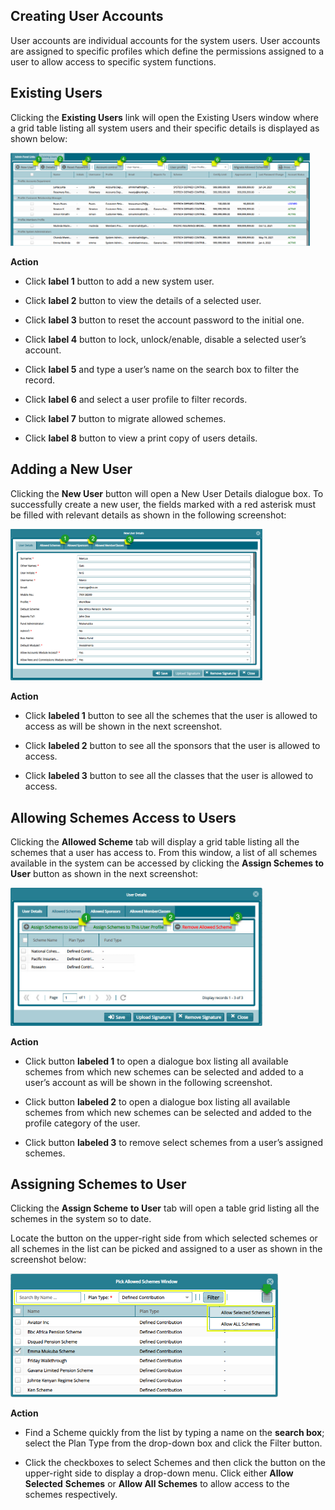 ## Creating User Accounts

User accounts are individual accounts for the system users. User accounts are assigned to specific profiles which define the permissions assigned to a user to allow access to specific system functions.

## Existing Users

Clicking the **Existing Users** link will open the Existing Users window where a grid table listing all system users and their specific details is displayed as shown below:

<img  alt="system users image" width="95%" height="auto"  class="center"  src="../media/adfd21.png">  


**Action**

-   Click **label 1** button to add a new system user.

-   Click **label 2** button to view the details of a selected user.

-   Click **label 3** button to reset the account password to the initial one.

-   Click **label 4** button to lock, unlock/enable, disable a selected user’s account.

-   Click **label 5** and type a user’s name on the search box to filter the record.

-   Click **label 6** and select a user profile to filter records.

-   Click **label 7** button to migrate allowed schemes.

-   Click **label 8** button to view a print copy of users details.

## Adding a New User

Clicking the **New User** button will open a New User Details dialogue box. To successfully create a new user, the fields marked with a red asterisk must be filled with relevant details as shown in the following screenshot:

<img  alt="new user image" width="80%" height="auto"  class="center"  src="../media/adfd14.png">  


**Action**

-   Click **labeled 1** button to see all the schemes that the user is allowed to access as will be shown in the next screenshot.

-   Click **labeled 2** button to see all the sponsors that the user is allowed to access.

-   Click **labeled 3** button to see all the classes that the user is allowed to access.


## Allowing Schemes Access to Users

Clicking the **Allowed Scheme** tab will display a grid table listing all the schemes that a user has access to. From this window, a list of all schemes available in the system can be accessed by clicking the **Assign Schemes to User** button as shown in the next screenshot:

<img  alt="schemes to user image" width="80%" height="auto"  class="center"  src="../media/adfd8.png">  

**Action**

-   Click button **labeled 1** to open a dialogue box listing all available schemes from which new schemes can be selected and added to a user’s account as will be shown in the following screenshot.

-   Click button **labeled 2** to open a dialogue box listing all available schemes from which new schemes can be selected and added to the profile category of the user.

-   Click button **labeled 3** to remove select schemes from a user’s assigned schemes.

## Assigning Schemes to User

Clicking the **Assign Scheme** **to User** tab will open a table grid listing all the schemes in the system so to date.

Locate the button on the upper-right side from which selected schemes or all schemes in the list can be picked and assigned to a user as shown in the screenshot below:

<img  alt="assign schemes to user image" width="85%" height="auto"  class="center"  src="../media/adfd20.png">  


**Action**

-   Find a Scheme quickly from the list by typing a name on the **search box**; select the Plan Type from the drop-down box and click the Filter button.

-   Click the checkboxes to select Schemes and then click the button on the upper-right side to display a drop-down menu. Click either **Allow Selected** **Schemes** or **Allow All Schemes** to allow access to the  schemes respectively.
